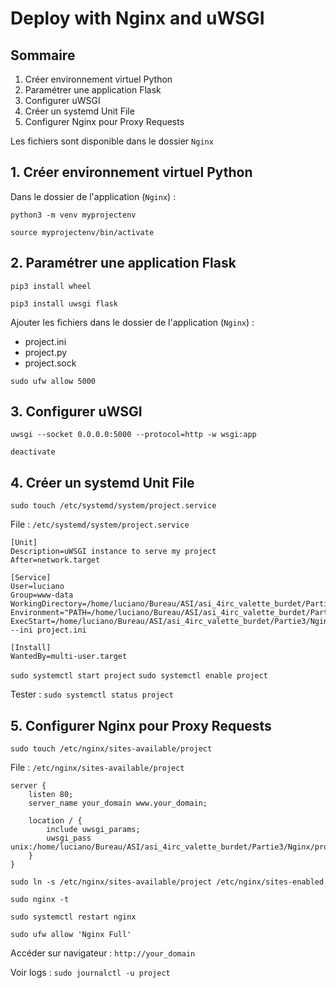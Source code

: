 # Deploy with Nginx and uWSGI

## Sommaire
1. Créer environnement virtuel Python
2. Paramétrer une application Flask
3. Configurer uWSGI
4. Créer un systemd Unit File
5. Configurer Nginx pour Proxy Requests

Les fichiers sont disponible dans le dossier ```Nginx```

## 1. Créer environnement virtuel Python

Dans le dossier de l'application (```Nginx```) :

```python3 -m venv myprojectenv```

```source myprojectenv/bin/activate```

## 2. Paramétrer une application Flask

```pip3 install wheel```

```pip3 install uwsgi flask```

Ajouter les fichiers dans le dossier de l'application (```Nginx```) :
* project.ini
* project.py
* project.sock

```sudo ufw allow 5000```

## 3. Configurer uWSGI

```uwsgi --socket 0.0.0.0:5000 --protocol=http -w wsgi:app```

```deactivate```

## 4. Créer un systemd Unit File

```sudo touch /etc/systemd/system/project.service```

File : ```/etc/systemd/system/project.service```
```
[Unit]
Description=uWSGI instance to serve my project
After=network.target

[Service]
User=luciano
Group=www-data
WorkingDirectory=/home/luciano/Bureau/ASI/asi_4irc_valette_burdet/Partie3/Nginx
Environment="PATH=/home/luciano/Bureau/ASI/asi_4irc_valette_burdet/Partie3/Nginx/myprojectenv/bin"
ExecStart=/home/luciano/Bureau/ASI/asi_4irc_valette_burdet/Partie3/Nginx/myprojectenv/bin/uwsgi --ini project.ini

[Install]
WantedBy=multi-user.target
```

```sudo systemctl start project```
```sudo systemctl enable project```

Tester :
```sudo systemctl status project```

## 5. Configurer Nginx pour Proxy Requests

```sudo touch /etc/nginx/sites-available/project```

File : ```/etc/nginx/sites-available/project```
```
server {
    listen 80;
    server_name your_domain www.your_domain;

    location / {
        include uwsgi_params;
        uwsgi_pass unix:/home/luciano/Bureau/ASI/asi_4irc_valette_burdet/Partie3/Nginx/project.sock;
    }
}
```

```sudo ln -s /etc/nginx/sites-available/project /etc/nginx/sites-enabled```

```sudo nginx -t```

```sudo systemctl restart nginx```

```sudo ufw allow 'Nginx Full'```

Accéder sur navigateur :
```http://your_domain```


Voir logs :
```sudo journalctl -u project```